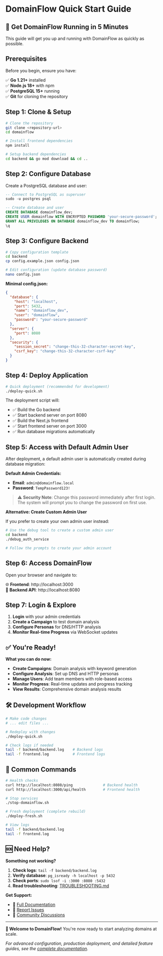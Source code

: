 # DomainFlow Quick Start Guide

## 🚀 Get DomainFlow Running in 5 Minutes

This guide will get you up and running with DomainFlow as quickly as possible.

## Prerequisites

Before you begin, ensure you have:

✅ **Go 1.21+** installed  
✅ **Node.js 18+** with npm  
✅ **PostgreSQL 15+** running  
✅ **Git** for cloning the repository  

## Step 1: Clone & Setup

```bash
# Clone the repository
git clone <repository-url>
cd domainflow

# Install frontend dependencies
npm install

# Setup backend dependencies  
cd backend && go mod download && cd ..
```

## Step 2: Configure Database

Create a PostgreSQL database and user:

```sql
-- Connect to PostgreSQL as superuser
sudo -u postgres psql

-- Create database and user
CREATE DATABASE domainflow_dev;
CREATE USER domainflow WITH ENCRYPTED PASSWORD 'your-secure-password';
GRANT ALL PRIVILEGES ON DATABASE domainflow_dev TO domainflow;
\q
```

## Step 3: Configure Backend

```bash
# Copy configuration template
cd backend
cp config.example.json config.json

# Edit configuration (update database password)
nano config.json
```

**Minimal config.json:**
```json
{
  "database": {
    "host": "localhost",
    "port": 5432,
    "name": "domainflow_dev",
    "user": "domainflow",
    "password": "your-secure-password"
  },
  "server": {
    "port": 8080
  },
  "security": {
    "session_secret": "change-this-32-character-secret-key",
    "csrf_key": "change-this-32-character-csrf-key"
  }
}
```

## Step 4: Deploy Application

```bash
# Quick deployment (recommended for development)
./deploy-quick.sh
```

The deployment script will:
- ✅ Build the Go backend
- ✅ Start backend server on port 8080
- ✅ Build the Next.js frontend  
- ✅ Start frontend server on port 3000
- ✅ Run database migrations automatically

## Step 5: Access with Default Admin User

After deployment, a default admin user is automatically created during database migration:

**Default Admin Credentials:**
- **Email**: `admin@domainflow.local`
- **Password**: `TempPassword123!`

> ⚠️ **Security Note**: Change this password immediately after first login. The system will prompt you to change the password on first use.

**Alternative: Create Custom Admin User**

If you prefer to create your own admin user instead:

```bash
# Use the debug tool to create a custom admin user
cd backend
./debug_auth_service

# Follow the prompts to create your admin account
```

## Step 6: Access DomainFlow

Open your browser and navigate to:

🌐 **Frontend**: http://localhost:3000  
🔧 **Backend API**: http://localhost:8080  

## Step 7: Login & Explore

1. **Login** with your admin credentials
2. **Create a Campaign** to test domain analysis
3. **Configure Personas** for DNS/HTTP analysis
4. **Monitor Real-time Progress** via WebSocket updates

## ✅ You're Ready!

**What you can do now:**

- **Create Campaigns**: Domain analysis with keyword generation
- **Configure Analysis**: Set up DNS and HTTP personas  
- **Manage Users**: Add team members with role-based access
- **Monitor Progress**: Real-time updates and progress tracking
- **View Results**: Comprehensive domain analysis results

## 🛠️ Development Workflow

```bash
# Make code changes
# ... edit files ...

# Redeploy with changes
./deploy-quick.sh

# Check logs if needed
tail -f backend/backend.log    # Backend logs
tail -f frontend.log           # Frontend logs
```

## 🔧 Common Commands

```bash
# Health checks
curl http://localhost:8080/ping              # Backend health
curl http://localhost:3000/api/health        # Frontend health

# Stop services
./stop-domainflow.sh

# Fresh deployment (complete rebuild)
./deploy-fresh.sh

# View logs
tail -f backend/backend.log
tail -f frontend.log
```

## 🆘 Need Help?

**Something not working?**

1. **Check logs**: `tail -f backend/backend.log`
2. **Verify database**: `pg_isready -h localhost -p 5432`
3. **Check ports**: `sudo lsof -i :3000 :8080 :5432`
4. **Read troubleshooting**: [TROUBLESHOOTING.md](docs/TROUBLESHOOTING.md)

**Get Support:**
- 📖 [Full Documentation](docs/)
- 🐛 [Report Issues](https://github.com/yourusername/domainflow/issues)
- 💬 [Community Discussions](https://github.com/yourusername/domainflow/discussions)

---

**🎉 Welcome to DomainFlow!** You're now ready to start analyzing domains at scale.

*For advanced configuration, production deployment, and detailed feature guides, see the [complete documentation](docs/).*
